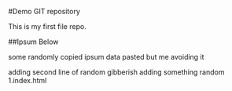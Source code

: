 #Demo GIT repository

This is my first file repo.

##Ipsum Below

some randomly copied ipsum data pasted but me avoiding it

adding second line of random gibberish 
adding something random
1.index.html
